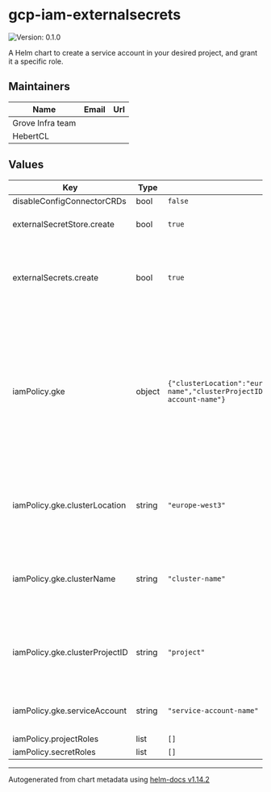 # gcp-iam-externalsecrets

![Version: 0.1.0](https://img.shields.io/badge/Version-0.1.0-informational?style=flat-square)

A Helm chart to create a service account in your desired project, and grant it a specific role.

## Maintainers

| Name | Email | Url |
| ---- | ------ | --- |
| Grove Infra team |  |  |
| HebertCL |  |  |

## Values

| Key | Type | Default | Description |
|-----|------|---------|-------------|
| disableConfigConnectorCRDs | bool | `false` |  |
| externalSecretStore.create | bool | `true` | Wether to create both SecretStore |
| externalSecrets.create | bool | `true` | Wether to create ExternalSecret s K8s Resources foreach secretIDs |
| iamPolicy.gke | object | `{"clusterLocation":"europe-west3","clusterName":"cluster-name","clusterProjectID":"project","serviceAccount":"service-account-name"}` | Name of the GCP Service Account to create. The service account will be created under the same project as the cluster in order to allow Workload Identity to work |
| iamPolicy.gke.clusterLocation | string | `"europe-west3"` | Location of the cluster in which to create the External Secrets K8s resources |
| iamPolicy.gke.clusterName | string | `"cluster-name"` | Name of the cluster in which to create the External Secrets K8s resources |
| iamPolicy.gke.clusterProjectID | string | `"project"` | GCP Project of the cluster in which to create the External Secrets K8s resources |
| iamPolicy.gke.serviceAccount | string | `"service-account-name"` | K8s SA which will be used to get the secrets |
| iamPolicy.projectRoles | list | `[]` |  |
| iamPolicy.secretRoles | list | `[]` |  |

----------------------------------------------
Autogenerated from chart metadata using [helm-docs v1.14.2](https://github.com/norwoodj/helm-docs/releases/v1.14.2)
